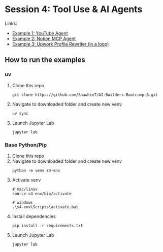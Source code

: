 # Session 4: Tool Use & AI Agents

Links:
- [Example 1: YouTube Agent](https://github.com/ShawhinT/AI-Builders-Bootcamp-6/blob/main/session-4/example_1-youtube_agent.ipynb)
- [Example 2: Notion MCP Agent](https://github.com/ShawhinT/AI-Builders-Bootcamp-6/blob/main/session-4/example_2-notion_mcp_agent.ipynb)
- [Example 3: Upwork Profile Rewriter (in a loop)](https://github.com/ShawhinT/AI-Builders-Bootcamp-6/blob/main/session-4/example_3-profile_rewriter_loop.ipynb)

## How to run the examples

### uv

1. Clone this repo
    ```
    git clone https://github.com/ShawhinT/AI-Builders-Bootcamp-6.git
    ```
2. Navigate to downloaded folder and create new venv
    ```
    uv sync
    ```
3. Launch Jupyter Lab
    ```
    jupyter lab
    ```

### Base Python/Pip

1. Clone this repo
2. Navigate to downloaded folder and create new venv
    ```
    python -m venv s4-env
    ```
3. Activate venv
    ```
    # mac/linux
    source s4-env/bin/activate
    
    # windows
    .\s4-env\Scripts\activate.bat
    ```
4. Install dependencies
    ```
    pip install -r requirements.txt
    ```
5. Launch Jupyter Lab
    ```
    jupyter lab
    ```
